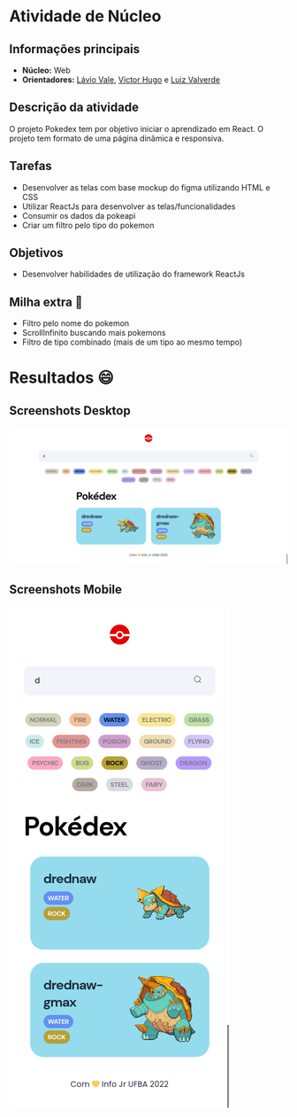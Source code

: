 # Atividade de Núcleo

## Informações principais

- **Núcleo:** Web
- **Orientadores:** [Lávio Vale](https://gitlab.com/lavio), [Victor Hugo](https://gitlab.com/victorhsmsantos) e [Luiz Valverde](https://gitlab.com/luiz2003)

## Descrição da atividade

O projeto Pokedex tem por objetivo iniciar o aprendizado em React. O projeto tem formato de uma página dinâmica e responsiva.

## Tarefas

- Desenvolver as telas com base mockup do figma utilizando HTML e CSS
- Utilizar ReactJs para desenvolver as telas/funcionalidades
- Consumir os dados da pokeapi
- Criar um filtro pelo tipo do pokemon

## Objetivos

- Desenvolver habilidades de utilização do framework ReactJs

## Milha extra :rocket:

- Filtro pelo nome do pokemon
- ScrollInfinito buscando mais pokemons
- Filtro de tipo combinado (mais de um tipo ao mesmo tempo)

# Resultados :smile:

## Screenshots Desktop

<img src="docs/desktopPrint.png" alt="Screenshots das telas Desktop">

## Screenshots Mobile

<img src="docs/mobilePrint.png" alt="Screenshots das telas Mobile">
